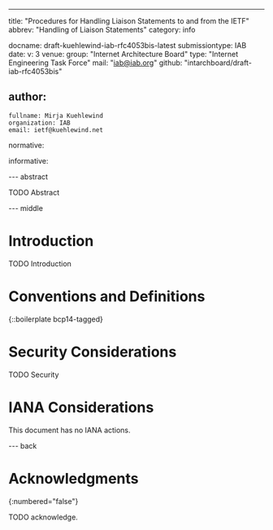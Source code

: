 ---
title: "Procedures for Handling Liaison Statements to and from the IETF"
abbrev: "Handling of Liaison Statements"
category: info

docname: draft-kuehlewind-iab-rfc4053bis-latest
submissiontype: IAB
date:
v: 3
venue:
  group: "Internet Architecture Board"
  type: "Internet Engineering Task Force"
  mail: "iab@iab.org"
  github: "intarchboard/draft-iab-rfc4053bis"

author:
 -
    fullname: Mirja Kuehlewind
    organization: IAB
    email: ietf@kuehlewind.net

normative:

informative:


--- abstract

TODO Abstract


--- middle

# Introduction

TODO Introduction


# Conventions and Definitions

{::boilerplate bcp14-tagged}


# Security Considerations

TODO Security


# IANA Considerations

This document has no IANA actions.


--- back

# Acknowledgments
{:numbered="false"}

TODO acknowledge.
